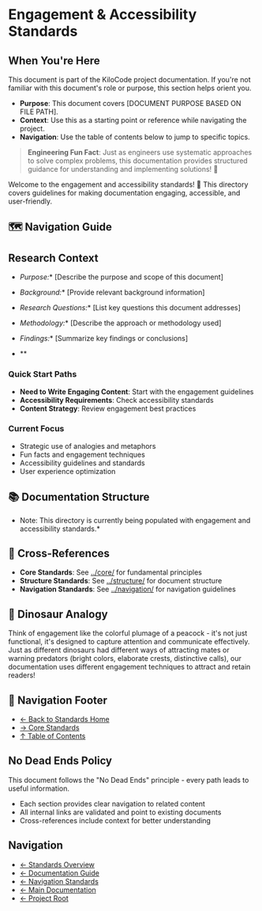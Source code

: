 # Engagement & Accessibility Standards

## When You're Here

This document is part of the KiloCode project documentation. If you're not familiar with this document's role or purpose, this section helps orient you.

- **Purpose**: This document covers \[DOCUMENT PURPOSE BASED ON FILE PATH].
- **Context**: Use this as a starting point or reference while navigating the project.
- **Navigation**: Use the table of contents below to jump to specific topics.

> **Engineering Fun Fact**: Just as engineers use systematic approaches to solve complex problems, this documentation provides structured guidance for understanding and implementing solutions! 🔧

Welcome to the engagement and accessibility standards! 🎯 This directory covers guidelines for
making documentation engaging, accessible, and user-friendly.

## 🗺️ Navigation Guide

## Research Context

- *Purpose:** \[Describe the purpose and scope of this document]

- *Background:** \[Provide relevant background information]

- *Research Questions:** \[List key questions this document addresses]

- *Methodology:** \[Describe the approach or methodology used]

- *Findings:** \[Summarize key findings or conclusions]

- **

### Quick Start Paths

- **Need to Write Engaging Content**: Start with the engagement guidelines
- **Accessibility Requirements**: Check accessibility standards
- **Content Strategy**: Review engagement best practices

### Current Focus
- Strategic use of analogies and metaphors
- Fun facts and engagement techniques
- Accessibility guidelines and standards
- User experience optimization

## 📚 Documentation Structure

- Note: This directory is currently being populated with engagement and accessibility standards.*

## 🔗 Cross-References

- **Core Standards**: See [../core/](../core/) for fundamental principles
- **Structure Standards**: See [../structure/](../structure/) for document structure
- **Navigation Standards**: See [../navigation/](../navigation/) for navigation guidelines

## 🦕 Dinosaur Analogy

Think of engagement like the colorful plumage of a peacock - it's not just functional, it's designed
to capture attention and communicate effectively. Just as different dinosaurs had different ways of
attracting mates or warning predators (bright colors, elaborate crests, distinctive calls), our
documentation uses different engagement techniques to attract and retain readers!

## 🧭 Navigation Footer
- [← Back to Standards Home](../../../README.md)
- [→ Core Standards](../core/README.md)
- [↑ Table of Contents](../../../README.md)

## No Dead Ends Policy

This document follows the "No Dead Ends" principle - every path leads to useful information.
- Each section provides clear navigation to related content
- All internal links are validated and point to existing documents
- Cross-references include context for better understanding

## Navigation

- [← Standards Overview](README.md)
- [← Documentation Guide](DOCUMENTATION_GUIDE.md)
- [← Navigation Standards](navigation/README.md)
- [← Main Documentation](../README.md)
- [← Project Root](../../README.md)
